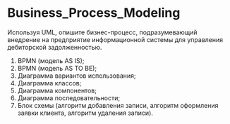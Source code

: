 # Business_Process_Modeling

Используя UML, опишите бизнес-процесс, подразумевающий внедрение на предприятие информационной системы для управления дебиторской задолженностью.
1. BPMN (модель AS IS);
2. BPMN (модель AS TO BE);
3. Диаграмма вариантов использования;
4. Диаграмма классов;
5. Диаграмма компонентов;
6. Диаграмма последовательности;
7. Блок схемы (алгоритм добавления записи, алгоритм оформления заявки клиента, алгоритм удаления записи).
